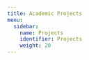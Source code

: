 ```yaml
---
title: Academic Projects
menu:
  sidebar:
    name: Projects
    identifier: Projects
    weight: 20
---
```

